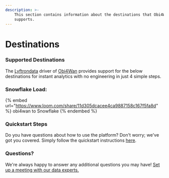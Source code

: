 ```yaml
---
description: >-
    This section contains information about the destinations that Obi4Wan
    supports.
---
```


# Destinations

### Supported Destinations

The [Lyftrondata](https://www.lyftrondata.com/) driver of [Obi4Wan](https://www.lyftrondata.com/integration/obi4wan/) provides support for the below destinations for instant analytics with no engineering in just 4 simple steps.

### Snowflake Load:

{% embed url="https://www.loom.com/share/11d305dcacee4ca9887158c167f5fa8d" %}
obi4wan to Snowflake
{% endembed %}

### Quickstart Steps

Do you have questions about how to use the platform? Don't worry; we've got you covered. Simply follow the quickstart instructions [here](../../../quickstart-steps.md).

### Questions? <a href="#questions" id="questions"></a>

We're always happy to answer any additional questions you may have! [Set up a meeting with our data experts.](https://www.lyftrondata.com/book-a-meeting/)
